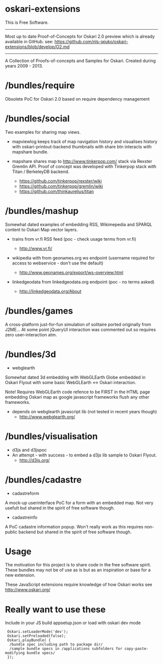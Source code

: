 oskari-extensions
=================

This is Free Software.

----

Most up to date Proof-of-Concepts for Oskari 2.0 preview which is already available in GitHub.
see: https://github.com/nls-jajuko/oskari-extensions/blob/develop/O2.md

----

A Collection of Proofs-of-concepts and Samples for Oskari. 
Created during years 2009 - 2013.

# /bundles/require

Obsolete PoC for Oskari 2.0 based on require dependency management 

# /bundles/social 

Two examples for sharing map views. 

- mapviewlog keeps track of map navigation history and visualises history 
    with oskari-printout-backend thumbnails with share btn interacts with mapshare bundle.
    
- mapshare shares map to  http://www.tinkerpop.com/ stack via Rexster Gremlin API. 
  Proof of concept was developed with Tinkerpop stack with Titan / BerkeleyDB backend.
    
    * https://github.com/tinkerpop/rexster/wiki
    * https://github.com/tinkerpop/gremlin/wiki
    * https://github.com/thinkaurelius/titan

# /bundles/mashup 

Somewhat dated examples of embedding RSS, Wikimepedia and SPARQL content to Oskari Map vector layers.

- trains from vr.fi RSS feed (poc - check usage terms from vr.fi)
    * http://www.vr.fi/
     
- wikipedia with from geonames.org ws endpoint (username required for access to webservice - don't use the default)
    * http://www.geonames.org/export/ws-overview.html
     
- linkedgeodata from linkedgeodata.org endpoint (poc - no terms asked)
    * http://linkedgeodata.org/About  

# /bundles/games 
 
 A cross-platform just-for-fun simulation of solitaire ported originally from J2ME... 
 At some point jQueryUI interaction was commented out so requires zero user-interaction atm.
 
# /bundles/3d 

- webglearth

Somewhat dated 3d embedding with WebGLEarth Globe embedded in Oskari Flyout 
with some basic WebGLEarth <-> Oskari interaction.

Note! Requires WebGLEarth code refence to be FIRST in the HTML page embedding Oskari map as 
google javascript frameworks flush any other frameworks.

- depends on webglearth javascript lib (not tested in recent years though)
    * http://www.webglearth.org/  

# /bundles/visualisation

- d3js and d3jspoc
- An attempt - with success - to embed a d3js lib sample to Oskari Flyout.
    * http://d3js.org/
    

# /bundles/cadastre

- cadastreform

A mock-up userinterface PoC for a form with an embedded map. Not very usefult 
but shared in the spirit of free software though. 

- cadastreinfo

A PoC cadastre information popup. Won't really work as this requires non-public backend 
but shared in the spirit of free software though.  
 
# Usage
  
 The motivation for this project is to share code in the free software spirit. These 
 bundles may not be of use as is but as an inspiration or base for a new extension.
 
 These JavaScript extensions require knowledge of how Oskari works see http://www.oskari.org/
 
# Really want to use these 
 
 Include in your JS build appsetup.json or load with oskari dev mode
 ```
  Oskari.setLoaderMode('dev');
  Oskari.setPreloaded(false);
  Oskari.playBundle( {
   /bundle spec including path to package dir/
   /sample bundle specs in /applications subfolders for copy-paste-modifying bundle specs/
  }); 
 ```
 